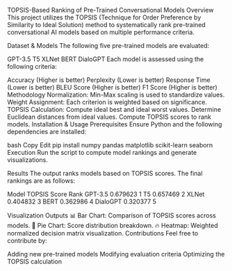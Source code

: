TOPSIS-Based Ranking of Pre-Trained Conversational Models
Overview
This project utilizes the TOPSIS (Technique for Order Preference by Similarity to Ideal Solution) method to systematically rank pre-trained conversational AI models based on multiple performance criteria.

Dataset & Models
The following five pre-trained models are evaluated:

GPT-3.5
T5
XLNet
BERT
DialoGPT
Each model is assessed using the following criteria:

Accuracy (Higher is better)
Perplexity (Lower is better)
Response Time (Lower is better)
BLEU Score (Higher is better)
F1 Score (Higher is better)
Methodology
Normalization: Min-Max scaling is used to standardize values.
Weight Assignment: Each criterion is weighted based on significance.
TOPSIS Calculation:
Compute ideal best and ideal worst values.
Determine Euclidean distances from ideal values.
Compute TOPSIS scores to rank models.
Installation & Usage
Prerequisites
Ensure Python and the following dependencies are installed:

bash
Copy
Edit
pip install numpy pandas matplotlib scikit-learn seaborn
Execution
Run the script to compute model rankings and generate visualizations.

Results
The output ranks models based on TOPSIS scores. The final rankings are as follows:

Model	TOPSIS Score	Rank
GPT-3.5	0.679623	1
T5	0.657469	2
XLNet	0.404832	3
BERT	0.362986	4
DialoGPT	0.320377	5


Visualization Outputs
📊 Bar Chart: Comparison of TOPSIS scores across models.
🥧 Pie Chart: Score distribution breakdown.
🔥 Heatmap: Weighted normalized decision matrix visualization.
Contributions
Feel free to contribute by:

Adding new pre-trained models
Modifying evaluation criteria
Optimizing the TOPSIS calculation